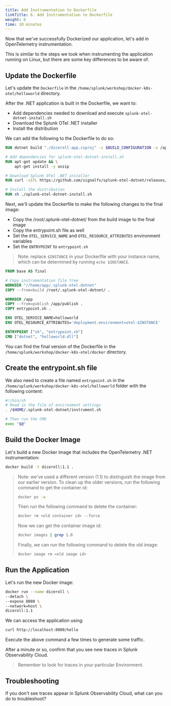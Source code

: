 ```yaml
---
title: Add Instrumentation to Dockerfile
linkTitle: 6. Add Instrumentation to Dockerfile
weight: 6
time: 10 minutes
---
```


Now that we've successfully Dockerized our application, let's add in OpenTelemetry instrumentation. 

This is similar to the steps we took when instrumenting the application running on Linux, but there 
are some key differences to be aware of. 

## Update the Dockerfile 

Let's update the `Dockerfile` in the `/home/splunk/workshop/docker-k8s-otel/helloworld` directory.  

After the .NET application is built in the Dockerfile, we want to: 

* Add dependencies needed to download and execute `splunk-otel-dotnet-install.sh`
* Download the Splunk OTel .NET installer
* Install the distribution

We can add the following to the Dockerfile to do so: 

``` dockerfile
RUN dotnet build "./diceroll-app.csproj" -c $BUILD_CONFIGURATION -o /app/build

# Add dependencies for splunk-otel-dotnet-install.sh
RUN apt-get update && \
	apt-get install -y unzip

# Download Splunk OTel .NET installer
RUN curl -sSfL https://github.com/signalfx/splunk-otel-dotnet/releases/latest/download/splunk-otel-dotnet-install.sh -O

# Install the distribution
RUN sh ./splunk-otel-dotnet-install.sh
```

Next, we'll update the Dockerfile to make the following changes to the final image: 

* Copy the /root/.splunk-otel-dotnet/ from the build image to the final image 
* Copy the entrypoint.sh file as well 
* Set the `OTEL_SERVICE_NAME` and `OTEL_RESOURCE_ATTRIBUTES` environment variables 
* Set the `ENTRYPOINT` to `entrypoint.sh` 


> Note: replace `$INSTANCE` in your Dockerfile with your instance name,
> which can be determined by running `echo $INSTANCE`.

``` dockerfile 
FROM base AS final

# Copy instrumentation file tree
WORKDIR "//home/app/.splunk-otel-dotnet"
COPY --from=build /root/.splunk-otel-dotnet/ .

WORKDIR /app
COPY --from=publish /app/publish .
COPY entrypoint.sh .

ENV OTEL_SERVICE_NAME=helloworld
ENV OTEL_RESOURCE_ATTRIBUTES='deployment.environment=otel-$INSTANCE'

ENTRYPOINT ["sh", "entrypoint.sh"]
CMD ["dotnet", "helloworld.dll"]
```

You can find the final version of the Dockerfile in the 
`/home/splunk/workshop/docker-k8s-otel/docker` directory. 


## Create the entrypoint.sh file

We also need to create a file named `entrypoint.sh` in the `/home/splunk/workshop/docker-k8s-otel/helloworld` folder 
with the following content: 

``` bash
#!/bin/sh
# Read in the file of environment settings
. /$HOME/.splunk-otel-dotnet/instrument.sh

# Then run the CMD
exec "$@"
```

## Build the Docker Image 

Let's build a new Docker image that includes the OpenTelemetry .NET instrumentation: 

``` bash
docker build -t diceroll:1.1 .
```

> Note: we've used a different version (1.1) to distinguish the image from our earlier version. 
> To clean up the older versions, run the following command to get the container id:  
> ``` bash
> docker ps -a
> ```
> Then run the following command to delete the container: 
> ``` bash
> docker rm <old container id> --force
> ```
> Now we can get the container image id:
> ``` bash
> docker images | grep 1.0
> ```
> Finally, we can run the following command to delete the old image: 
> ``` bash
> docker image rm <old image id>
> ```

## Run the Application 

Let's run the new Docker image: 

``` bash
docker run --name diceroll \
--detach \
--expose 8080 \
--network=host \
diceroll:1.1
```

We can access the application using: 

``` bash
curl http://localhost:8080/hello
```

Execute the above command a few times to generate some traffic.  

After a minute or so, confirm that you see new traces in Splunk Observability Cloud. 

> Remember to look for traces in your particular Environment. 
 
## Troubleshooting

If you don't see traces appear in Splunk Observability Cloud, what can you do to troubleshoot? 